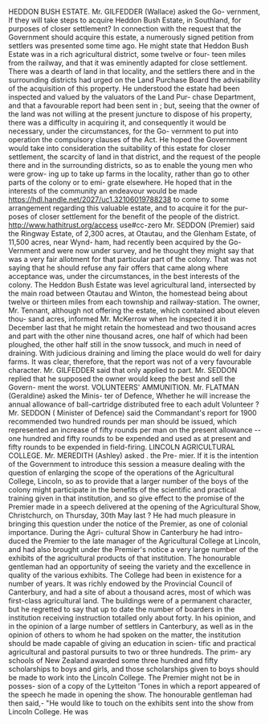 HEDDON BUSH ESTATE. Mr. GILFEDDER (Wallace) asked the Go- vernment, If they will take steps to acquire Heddon Bush Estate, in Southland, for purposes of closer settlement? In connection with the request that the Government should acquire this estate, a numerously signed petition from settlers was presented some time ago. He might state that Heddon Bush Estate was in a rich agricultural district, some twelve or four- teen miles from the railway, and that it was eminently adapted for close settlement. There was a dearth of land in that locality, and the settlers there and in the surrounding districts had urged on the Land Purchase Board the advisability of the acquisition of this property. He understood the estate had been inspected and valued by the valuators of the Land Pur- chase Department, and that a favourable report had been sent in ; but, seeing that the owner of the land was not willing at the present juncture to dispose of his property, there was a difficulty in acquiring it, and consequently it would be necessary, under the circumstances, for the Go- vernment to put into operation the compulsory clauses of the Act. He hoped the Government would take into consideration the suitability of this estate for closer settlement, the scarcity of land in that district, and the request of the people there and in the surrounding districts, so as to enable the young men who were grow- ing up to take up farms in the locality, rather than go to other parts of the colony or to emi- grate elsewhere. He hoped that in the interests of the community an endeavour would be made https://hdl.handle.net/2027/uc1.32106019788238 to come to some arrangement regarding this valuable estate, and to acquire it for the pur- poses of closer settlement for the benefit of the people of the district. http://www.hathitrust.org/access use#cc-zero Mr. SEDDON (Premier) said the Ringway Estate, of 2,300 acres, at Otautau, and the Glenham Estate, of 11,500 acres, near Wynd- ham, had recently been acquired by the Go- Vernment and were now under survey, and he thought they might say that was a very fair allotment for that particular part of the colony. That was not saying that he should refuse any fair offers that came along where acceptance was, under the circumstances, in the best interests of the colony. The Heddon Bush Estate was level agricultural land, intersected by the main road between Otautau and Winton, the homestead being about twelve or thirteen miles from each township and railway-station. The owner, Mr. Tennant, although not offering the estate, which contained about eleven thou- sand acres, informed Mr. McKerrow when he inspected it in December last that he might retain the homestead and two thousand acres and part with the other nine thousand acres, one half of which had been ploughed, the other half still in the snow tussock, and much in need of draining. With judicious draining and liming the place would do well for dairy farms. It was clear, therefore, that the report was not of a very favourable character. Mr. GILFEDDER said that only applied to part. Mr. SEDDON replied that he supposed the owner would keep the best and sell the Govern- ment the worst. VOLUNTEERS' AMMUNITION. Mr. FLATMAN (Geraldine) asked the Minis- ter of Defence, Whether he will increase the annual allowance of ball-cartridge distributed free to each adult Volunteer ? Mr. SEDDON ( Minister of Defence) said the Commandant's report for 1900 recommended two hundred rounds per man should be issued, which represented an increase of fifty rounds per man on the present allowance -- one hundred and fifty rounds to be expended and used as at present and fifty rounds to be expended in field-firing. LINCOLN AGRICULTURAL COLLEGE. Mr. MEREDITH (Ashley) asked . the Pre- mier. If it is the intention of the Government to introduce this session a measure dealing with the question of enlarging the scope of the operations of the Agricultural College, Lincoln, so as to provide that a larger number of the boys of the colony might participate in the benefits of the scientific and practical training given in that institution, and so give effect to the promise of the Premier made in a speech delivered at the opening of the Agricultural Show, Christchurch, on Thursday, 30th May last ? He had much pleasure in bringing this question under the notice of the Premier, as one of colonial importance. During the Agri- cultural Show in Canterbury he had intro- duced the Premier to the late manager of the Agricultural College at Lincoln, and had also brought under the Premier's notice a very large number of the exhibits of the agricultural products of that institution. The honourable gentleman had an opportunity of seeing the variety and the excellence in quality of the various exhibits. The College had been in existence for a number of years. It was richly endowed by the Provincial Council of Canterbury, and had a site of about a thousand acres, most of which was first-class agricultural land. The buildings were of a permanent character, but he regretted to say that up to date the number of boarders in the institution receiving instruction totalled only about forty. In his opinion, and in the opinion of a large number of settlers in Canterbury, as well as in the opinion of others to whom he had spoken on the matter, the institution should be made capable of giving an education in scien- tific and practical agricultural and pastoral pursuits to two or three hundreds. The prim- ary schools of New Zealand awarded some three hundred and fifty scholarships to boys and girls, and those scholarships given to boys should be made to work into the Lincoln College. The Premier might not be in posses- sion of a copy of the Lytteiton 'Tones in which a report appeared of the speech he made in opening the show. The honourable gentleman had then said,- "He would like to touch on the exhibits sent into the show from Lincoln College. He was 
